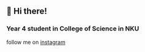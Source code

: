 ## 👋 Hi there!
### Year 4 student in College of Science in NKU



follow me on [instagram](https://www.instagram.com/alyssruiying/)

<!---
RachelCullen/RachelCullen is a ✨ special ✨ repository because its `README.md` (this file) appears on your GitHub profile.
You can click the Preview link to take a look at your changes.
--->
